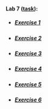 #### Lab 7 ([task](https://drive.google.com/file/d/1sxV1FYu050Al7uL2_r6ryePVZd0N967W/view)):
* ##### [Exercise 1](https://CaptainArsa.github.io/InternetProgramming/Lab7/Lab7_1.html)
* ##### [Exercise 2](https://CaptainArsa.github.io/InternetProgramming/Lab7/Lab7_2.html)
* ##### [Exercise 3](https://CaptainArsa.github.io/InternetProgramming/Lab7/Lab7_3.html)
* ##### [Exercise 4](https://CaptainArsa.github.io/InternetProgramming/Lab7/Lab7_4.html)
* ##### [Exercise 5](https://CaptainArsa.github.io/InternetProgramming/Lab7/Lab7_5.html)
* ##### [Exercise 6](https://CaptainArsa.github.io/InternetProgramming/Lab7/Lab7_6.html)
